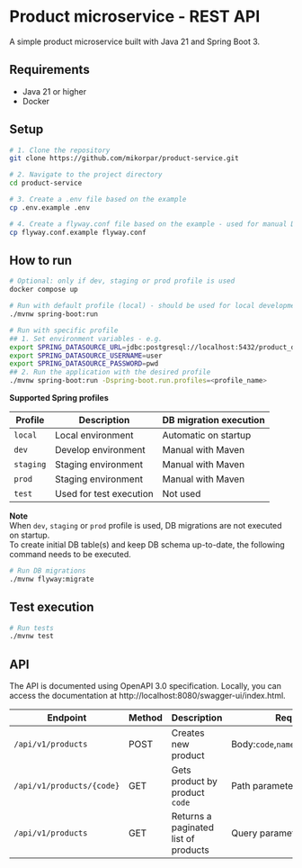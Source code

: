 # Product microservice - REST API

A simple product microservice built with Java 21 and Spring Boot 3.

## Requirements

- Java 21 or higher
- Docker

## Setup

```bash
# 1. Clone the repository
git clone https://github.com/mikorpar/product-service.git

# 2. Navigate to the project directory
cd product-service

# 3. Create a .env file based on the example
cp .env.example .env

# 4. Create a flyway.conf file based on the example - used for manual DB migrations
cp flyway.conf.example flyway.conf
```

## How to run

```bash
# Optional: only if dev, staging or prod profile is used
docker compose up

# Run with default profile (local) - should be used for local development
./mvnw spring-boot:run

# Run with specific profile
## 1. Set environment variables - e.g.
export SPRING_DATASOURCE_URL=jdbc:postgresql://localhost:5432/product_db
export SPRING_DATASOURCE_USERNAME=user 
export SPRING_DATASOURCE_PASSWORD=pwd
## 2. Run the application with the desired profile
./mvnw spring-boot:run -Dspring-boot.run.profiles=<profile_name>
```

**Supported Spring profiles**

| Profile   | Description             | DB migration execution |
|-----------|-------------------------|------------------------|
| `local`   | Local environment       | Automatic on startup   |
| `dev`     | Develop environment     | Manual with Maven      |
| `staging` | Staging environment     | Manual with Maven      |              
| `prod`    | Staging environment     | Manual with Maven      |  
| `test`    | Used for test execution | Not used               |

**Note**  
When `dev`, `staging` or `prod` profile is used, DB migrations are not executed on startup.  
To create initial DB table(s) and keep DB schema up-to-date, the following command needs to be executed.

```bash
# Run DB migrations
./mvnw flyway:migrate 
```

## Test execution
```bash
# Run tests
./mvnw test 
```

## API
The API is documented using OpenAPI 3.0 specification. Locally, you can access the documentation at
http://localhost:8080/swagger-ui/index.html.

| Endpoint                  | Method | Description                          | Request fields                                |
|---------------------------|--------|--------------------------------------|-----------------------------------------------|
| `/api/v1/products`        | POST   | Creates new product                  | Body:`code`,`name`,`price_eur`,`available` |
| `/api/v1/products/{code}` | GET    | Gets product by product `code`       | Path parameteres:`code`                       |
| `/api/v1/products`        | GET    | Returns a paginated list of products | Query parameters:`page`,`size`,`sort`         |
